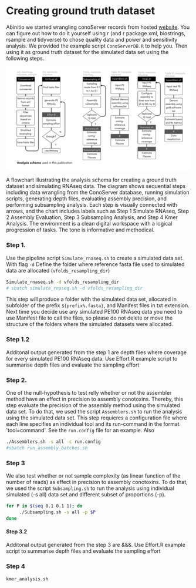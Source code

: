 # Creating ground truth dataset

Abinitio we started wrangling conoServer records from hosted [website](https://www.conoserver.org/download/conoserver_nucleic.xml.gz). You can figure out how to do it yourself using r (and r package xml, biostrings, rsample and tidyverse) to chose quality data and power and sensitivity analysis. We provided the example script `ConoServerDB.R` to help you. Then using it as ground truth dataset for the simulated data set using the following steps.

![alt text](https://github.com/RJEGR/ConotoxinBenchmark/blob/main/Figures/Analysis_schema.png)

A flowchart illustrating the analysis schema for creating a ground truth dataset and simulating RNAseq data. The diagram shows sequential steps including data wrangling from the ConoServer database, running simulation scripts, generating depth files, evaluating assembly precision, and performing subsampling analysis. Each step is visually connected with arrows, and the chart includes labels such as Step 1 Simulate RNAseq, Step 2 Assembly Evaluation, Step 3 Subsampling Analysis, and Step 4 Kmer Analysis. The environment is a clean digital workspace with a logical progression of tasks. The tone is informative and methodical.


### Step 1.
Use the pipeline script `Simulate_rnaseq.sh` to create a simulated data set. With flag `-d` Define the folder where reference fasta file used to simulated data are allocated (`vfolds_resampling_dir`)

```bash
Simulate_rnaseq.sh -d vfolds_resampling_dir
# sbatch simulate_rnaseq.sh -d vfolds_resampling_dir
```

This step will produce a folder with the simulated data set, allocated in subfolder of the prefix `${prefix%.fasta}`, and Manifest files in txt extension. Next time you decide use any simulated PE100 RNAseq data you need to use Manifest file to call the files, so please do not delete or move the structure of the folders where the simulated datasets were allocated.

### Step 1.2

Additonal output generated from the step 1 are depth files where coverage for every simulated PE100 RNAseq data. Use Effort.R example script to summarise depth files and evaluate the sampling effort

### Step 2.

One of the null-hypothesis to test relly whether or not the assembler method have an effect in precision to assembly conotoxins. Thereby, this step evaluate the precision of the assembly method using the simulated data set. To do that, we used the script `Assemblers.sh` to run the analysis using the simulated data set. This step requieres a configuration file where each line specifies an individual tool and its run-command in the format 'tool=command'. See the `run.config` file for an example. Also 
 
```bash
./Assemblers.sh -s all -c run.config
#sbatch run_assembly_batches.sh
```



### Step 3
We also test whether or not sample complexity (as linear function of the number of reads) as effect in precision to assembly conotoxins. To do that, we used the script `Subsampling.sh` to run the analysis using individual simulated (-s all) data set and different subset of proportions (-p).

```bash
for P in $(seq 0.1 0.1 1); do
     ./Subsampling.sh -s all -p $P
done

```

#### Step 3.2

Additonal output generated from the step 3 are &&&. Use Effort.R example script to summarise depth files and evaluate the sampling effort



### Step 4

```bash
kmer_analysis.sh
```
